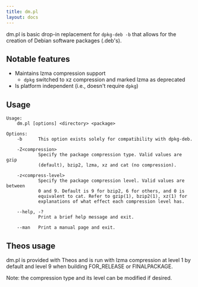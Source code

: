 ```yaml
---
title: dm.pl
layout: docs
---
```


dm.pl is basic drop-in replacement for `dpkg-deb -b` that allows for the creation of Debian software packages (.deb's).

## Notable features

- Maintains lzma compression support
    - `dpkg` switched to xz compression and marked lzma as deprecated
- Is platform independent (i.e., doesn't require `dpkg`)

## Usage

```
Usage:
    dm.pl [options] <directory> <package>

Options:
    -b      This option exists solely for compatibility with dpkg-deb.

    -Z<compression>
            Specify the package compression type. Valid values are gzip
            (default), bzip2, lzma, xz and cat (no compression).

    -z<compress-level>
            Specify the package compression level. Valid values are between
            0 and 9. Default is 9 for bzip2, 6 for others, and 0 is
            equivalent to cat. Refer to gzip(1), bzip2(1), xz(1) for
            explanations of what effect each compression level has.

    --help, -?
            Print a brief help message and exit.

    --man   Print a manual page and exit.
```

## Theos usage

dm.pl is provided with Theos and is run with lzma compression at level 1 by default and level 9 when building FOR_RELEASE or FINALPACKAGE.

Note: the compression type and its level can be modified if desired.